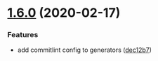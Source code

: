 # [1.6.0](https://github.com/MichaelHettmer/generator-mht/compare/v1.5.0...v1.6.0) (2020-02-17)


### Features

* add commitlint config to generators ([dec12b7](https://github.com/MichaelHettmer/generator-mht/commit/dec12b7c7fb6f60f1324346b0b0dc9f2fa4b104a))
